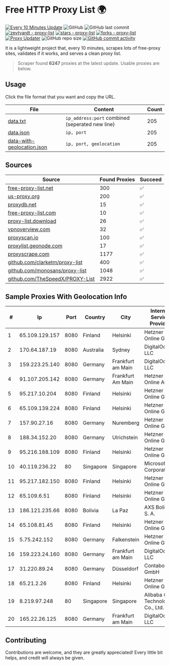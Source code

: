 
# Free HTTP Proxy List 🌍

[![Every 10 Minutes Update](https://github.com/mertguvencli/http-proxy-list/actions/workflows/main.yml/badge.svg?branch=main)](https://github.com/mertguvencli/http-proxy-list/actions/workflows/main.yml)
![GitHub](https://img.shields.io/github/license/mertguvencli/http-proxy-list)
![GitHub last commit](https://img.shields.io/github/last-commit/mertguvencli/http-proxy-list)
[![zevtyardt - proxy-list](https://img.shields.io/static/v1?label=zevtyardt&message=proxy-list&color=blue&logo=github)](https://github.com/zevtyardt/proxy-list "Go to GitHub repo")
[![stars - proxy-list](https://img.shields.io/github/stars/zevtyardt/proxy-list?style=social)](https://github.com/zevtyardt/proxy-list)
[![forks - proxy-list](https://img.shields.io/github/forks/zevtyardt/proxy-list?style=social)](https://github.com/zevtyardt/proxy-list)
[![Proxy Updater](https://github.com/zevtyardt/proxy-list/workflows/Proxy%20Updater/badge.svg)](https://github.com/zevtyardt/proxy-list/actions?query=workflow:"Proxy+Updater")
![GitHub repo size](https://img.shields.io/github/repo-size/zevtyardt/proxy-list)
[![GitHub commit activity](https://img.shields.io/github/commit-activity/m/zevtyardt/proxy-list?logo=commits)](https://github.com/zevtyardt/proxy-list/commits/main)

It is a lightweight project that, every 10 minutes, scrapes lots of free-proxy sites, validates if it works, and serves a clean proxy list.

> Scraper found **6247** proxies at the latest update. Usable proxies are below.

## Usage

Click the file format that you want and copy the URL.

|File|Content|Count|
|----|-------|-----|
|[data.txt](https://raw.githubusercontent.com/mertguvencli/http-proxy-list/main/proxy-list/data.txt)|`ip_address:port` combined (seperated new line)|205|
|[data.json](https://raw.githubusercontent.com/mertguvencli/http-proxy-list/main/proxy-list/data.json)|`ip, port`|205|
|[data-with-geolocation.json](https://raw.githubusercontent.com/mertguvencli/http-proxy-list/main/proxy-list/data-with-geolocation.json)|`ip, port, geolocation`|205|

## Sources

|Source|Found Proxies|Succeed|
|------|-------------|-------|
|[free-proxy-list.net](https://free-proxy-list.net)|300|✅|
|[us-proxy.org](https://www.us-proxy.org)|200|✅|
|[proxydb.net](http://proxydb.net)|15|✅|
|[free-proxy-list.com](https://free-proxy-list.com/?page=&port=&type%5B%5D=http&type%5B%5D=https&up_time=0&search=Search)|10|✅|
|[proxy-list.download](https://www.proxy-list.download/HTTP)|26|✅|
|[vpnoverview.com](https://vpnoverview.com/privacy/anonymous-browsing/free-proxy-servers)|32|✅|
|[proxyscan.io](https://www.proxyscan.io)|100|✅|
|[proxylist.geonode.com](https://proxylist.geonode.com/api/proxy-list?limit=300&page=1&sort_by=lastChecked&sort_type=desc&protocols=http,https)|17|✅|
|[proxyscrape.com](https://api.proxyscrape.com/v2/?request=displayproxies&protocol=http&timeout=10000&country=all&ssl=all&anonymity=all)|1177|✅|
|[github.com/clarketm/proxy-list](https://raw.githubusercontent.com/clarketm/proxy-list/master/proxy-list-raw.txt)|400|✅|
|[github.com/monosans/proxy-list](https://raw.githubusercontent.com/monosans/proxy-list/main/proxies/http.txt)|1048|✅|
|[github.com/TheSpeedX/PROXY-List](https://raw.githubusercontent.com/TheSpeedX/PROXY-List/master/http.txt)|2922|✅|


## Sample Proxies With Geolocation Info

|#|Ip|Port|Country|City|Internet Service Provider|
|-|--|----|-------|----|-------------------------|
|1|65.109.129.157|8080|Finland|Helsinki|Hetzner Online GmbH|
|2|170.64.187.19|8080|Australia|Sydney|DigitalOcean, LLC|
|3|159.223.25.140|8080|Germany|Frankfurt am Main|DigitalOcean, LLC|
|4|91.107.205.142|8080|Germany|Frankfurt Am Main|Hetzner Online AG|
|5|95.217.10.204|8080|Finland|Helsinki|Hetzner Online GmbH|
|6|65.109.139.224|8080|Finland|Helsinki|Hetzner Online GmbH|
|7|157.90.27.16|8080|Germany|Nuremberg|Hetzner Online GmbH|
|8|188.34.152.20|8080|Germany|Ulrichstein|Hetzner Online GmbH|
|9|95.216.188.109|8080|Finland|Helsinki|Hetzner Online GmbH|
|10|40.119.236.22|80|Singapore|Singapore|Microsoft Corporation|
|11|95.217.182.150|8080|Finland|Helsinki|Hetzner Online GmbH|
|12|65.109.6.51|8080|Finland|Helsinki|Hetzner Online GmbH|
|13|186.121.235.66|8080|Bolivia|La Paz|AXS Bolivia S. A.|
|14|65.108.81.45|8080|Finland|Helsinki|Hetzner Online GmbH|
|15|5.75.242.152|8080|Germany|Falkenstein|Hetzner Online GmbH|
|16|159.223.24.160|8080|Germany|Frankfurt am Main|DigitalOcean, LLC|
|17|31.220.89.24|8080|Germany|Düsseldorf|Contabo GmbH|
|18|65.21.2.26|8080|Finland|Helsinki|Hetzner Online GmbH|
|19|8.219.97.248|80|Singapore|Singapore|Alibaba (US) Technology Co., Ltd.|
|20|165.22.26.125|8080|Germany|Frankfurt am Main|DigitalOcean, LLC|



## Contributing

Contributions are welcome, and they are greatly appreciated! Every
little bit helps, and credit will always be given.


